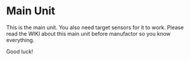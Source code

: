 # Main Unit
This is the main unit. You also need target sensors for it to work.
Please read the WIKI about this main unit before manufactor so you know everything.

Good luck!
